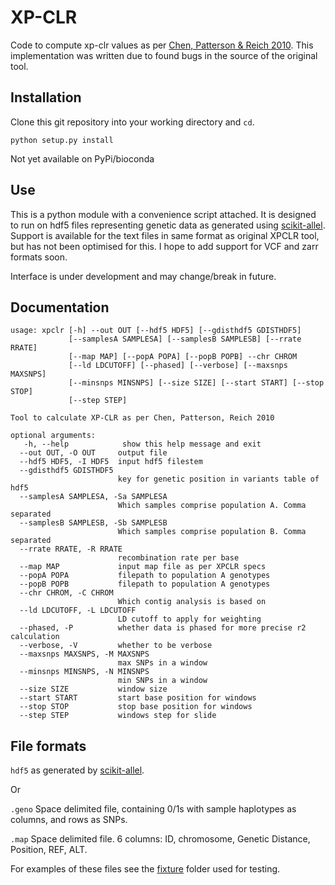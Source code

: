 # XP-CLR

Code to compute xp-clr values as per [Chen, Patterson & Reich 2010](https://www.ncbi.nlm.nih.gov/pubmed/20086244).
This implementation was written due to found bugs in the source of the original tool.

## Installation

Clone this git repository into your working directory and `cd`.

```
python setup.py install
```

Not yet available on PyPi/bioconda

## Use

This is a python module with a convenience script attached. 
It is designed to run on hdf5 files representing genetic data as generated using [scikit-allel](http://alimanfoo.github.io/2017/06/14/read-vcf.html).
Support is available for the text files in same format as original XPCLR tool, but has not been optimised for this. 
I hope to add support for VCF and zarr formats soon.

Interface is under development and may change/break in future.

## Documentation

```
usage: xpclr [-h] --out OUT [--hdf5 HDF5] [--gdisthdf5 GDISTHDF5]
             [--samplesA SAMPLESA] [--samplesB SAMPLESB] [--rrate RRATE]
             [--map MAP] [--popA POPA] [--popB POPB] --chr CHROM
             [--ld LDCUTOFF] [--phased] [--verbose] [--maxsnps MAXSNPS]
             [--minsnps MINSNPS] [--size SIZE] [--start START] [--stop STOP]
             [--step STEP]

Tool to calculate XP-CLR as per Chen, Patterson, Reich 2010

optional arguments:
   -h, --help            show this help message and exit
  --out OUT, -O OUT     output file
  --hdf5 HDF5, -I HDF5  input hdf5 filestem
  --gdisthdf5 GDISTHDF5
                        key for genetic position in variants table of hdf5
  --samplesA SAMPLESA, -Sa SAMPLESA
                        Which samples comprise population A. Comma separated
  --samplesB SAMPLESB, -Sb SAMPLESB
                        Which samples comprise population B. Comma separated
  --rrate RRATE, -R RRATE
                        recombination rate per base
  --map MAP             input map file as per XPCLR specs
  --popA POPA           filepath to population A genotypes
  --popB POPB           filepath to population A genotypes
  --chr CHROM, -C CHROM
                        Which contig analysis is based on
  --ld LDCUTOFF, -L LDCUTOFF
                        LD cutoff to apply for weighting
  --phased, -P          whether data is phased for more precise r2 calculation
  --verbose, -V         whether to be verbose
  --maxsnps MAXSNPS, -M MAXSNPS
                        max SNPs in a window
  --minsnps MINSNPS, -N MINSNPS
                        min SNPs in a window
  --size SIZE           window size
  --start START         start base position for windows
  --stop STOP           stop base position for windows
  --step STEP           windows step for slide
```

## File formats

`hdf5` as generated by [scikit-allel](http://alimanfoo.github.io/2017/06/14/read-vcf.html).

Or

`.geno`
Space delimited file, containing 0/1s with sample haplotypes as columns, and rows as SNPs.

`.map`
Space delimited file. 6 columns: ID, chromosome, Genetic Distance, Position, REF, ALT.

For examples of these files see the [fixture](https://github.com/hardingnj/xpclr/tree/master/fixture) folder used for testing.

